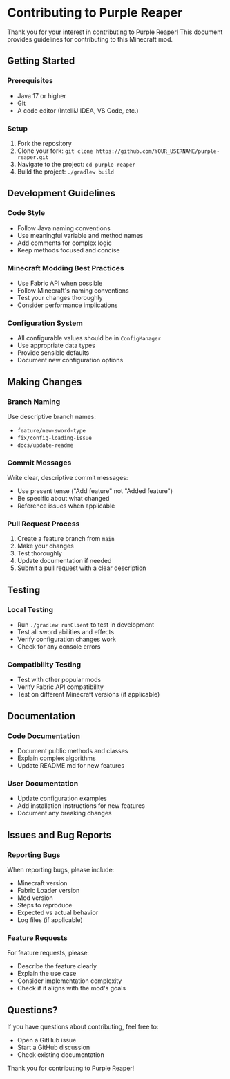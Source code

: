 # Contributing to Purple Reaper

Thank you for your interest in contributing to Purple Reaper! This document provides guidelines for contributing to this Minecraft mod.

## Getting Started

### Prerequisites
- Java 17 or higher
- Git
- A code editor (IntelliJ IDEA, VS Code, etc.)

### Setup
1. Fork the repository
2. Clone your fork: `git clone https://github.com/YOUR_USERNAME/purple-reaper.git`
3. Navigate to the project: `cd purple-reaper`
4. Build the project: `./gradlew build`

## Development Guidelines

### Code Style
- Follow Java naming conventions
- Use meaningful variable and method names
- Add comments for complex logic
- Keep methods focused and concise

### Minecraft Modding Best Practices
- Use Fabric API when possible
- Follow Minecraft's naming conventions
- Test your changes thoroughly
- Consider performance implications

### Configuration System
- All configurable values should be in `ConfigManager`
- Use appropriate data types
- Provide sensible defaults
- Document new configuration options

## Making Changes

### Branch Naming
Use descriptive branch names:
- `feature/new-sword-type`
- `fix/config-loading-issue`
- `docs/update-readme`

### Commit Messages
Write clear, descriptive commit messages:
- Use present tense ("Add feature" not "Added feature")
- Be specific about what changed
- Reference issues when applicable

### Pull Request Process
1. Create a feature branch from `main`
2. Make your changes
3. Test thoroughly
4. Update documentation if needed
5. Submit a pull request with a clear description

## Testing

### Local Testing
- Run `./gradlew runClient` to test in development
- Test all sword abilities and effects
- Verify configuration changes work
- Check for any console errors

### Compatibility Testing
- Test with other popular mods
- Verify Fabric API compatibility
- Test on different Minecraft versions (if applicable)

## Documentation

### Code Documentation
- Document public methods and classes
- Explain complex algorithms
- Update README.md for new features

### User Documentation
- Update configuration examples
- Add installation instructions for new features
- Document any breaking changes

## Issues and Bug Reports

### Reporting Bugs
When reporting bugs, please include:
- Minecraft version
- Fabric Loader version
- Mod version
- Steps to reproduce
- Expected vs actual behavior
- Log files (if applicable)

### Feature Requests
For feature requests, please:
- Describe the feature clearly
- Explain the use case
- Consider implementation complexity
- Check if it aligns with the mod's goals

## Questions?

If you have questions about contributing, feel free to:
- Open a GitHub issue
- Start a GitHub discussion
- Check existing documentation

Thank you for contributing to Purple Reaper!

